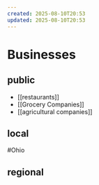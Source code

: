 ```yaml
---
created: 2025-08-10T20:53
updated: 2025-08-10T20:53
---
```

# Businesses
## public
- [[restaurants]]
- [[Grocery Companies]]
- [[agricultural companies]]
## local
#Ohio 
## regional